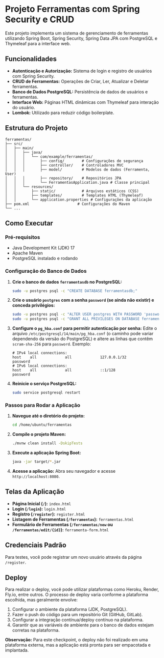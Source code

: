 # Projeto Ferramentas com Spring Security e CRUD

Este projeto implementa um sistema de gerenciamento de ferramentas utilizando Spring Boot, Spring Security, Spring Data JPA com PostgreSQL e Thymeleaf para a interface web.

## Funcionalidades

- **Autenticação e Autorização:** Sistema de login e registro de usuários com Spring Security.
- **CRUD de Ferramentas:** Operações de Criar, Ler, Atualizar e Deletar ferramentas.
- **Banco de Dados PostgreSQL:** Persistência de dados de usuários e ferramentas.
- **Interface Web:** Páginas HTML dinâmicas com Thymeleaf para interação do usuário.
- **Lombok:** Utilizado para reduzir código boilerplate.

## Estrutura do Projeto

```
ferramentas/
├── src/
│   ├── main/
│   │   ├── java/
│   │   │   └── com/example/ferramentas/
│   │   │       ├── config/        # Configurações de segurança
│   │   │       ├── controller/    # Controladores MVC
│   │   │       ├── model/         # Modelos de dados (Ferramenta, User)
│   │   │       ├── repository/    # Repositórios JPA
│   │   │       └── FerramentasApplication.java # Classe principal
│   │   └── resources/
│   │       ├── static/            # Arquivos estáticos (CSS)
│   │       ├── templates/         # Templates HTML (Thymeleaf)
│   │       └── application.properties # Configurações da aplicação
├── pom.xml                      # Configurações do Maven
└── ...
```

## Como Executar

### Pré-requisitos

- Java Development Kit (JDK) 17
- Apache Maven
- PostgreSQL instalado e rodando

### Configuração do Banco de Dados

1.  **Crie o banco de dados `ferramentasdb` no PostgreSQL:**
    ```bash
    sudo -u postgres psql -c "CREATE DATABASE ferramentasdb;"
    ```
2.  **Crie o usuário `postgres` com a senha `password` (se ainda não existir) e conceda privilégios:**
    ```bash
    sudo -u postgres psql -c "ALTER USER postgres WITH PASSWORD 'password';"
    sudo -u postgres psql -c "GRANT ALL PRIVILEGES ON DATABASE ferramentasdb TO postgres;"
    ```
3.  **Configure o `pg_hba.conf` para permitir autenticação por senha:**
    Edite o arquivo `/etc/postgresql/14/main/pg_hba.conf` (o caminho pode variar dependendo da versão do PostgreSQL) e altere as linhas que contêm `scram-sha-256` para `password`.
    Exemplo:
    ```
    # IPv4 local connections:
    host    all             all             127.0.0.1/32            password
    # IPv6 local connections:
    host    all             all             ::1/128                 password
    ```
4.  **Reinicie o serviço PostgreSQL:**
    ```bash
    sudo service postgresql restart
    ```

### Passos para Rodar a Aplicação

1.  **Navegue até o diretório do projeto:**
    ```bash
    cd /home/ubuntu/ferramentas
    ```

2.  **Compile o projeto Maven:**
    ```bash
    ./mvnw clean install -DskipTests
    ```

3.  **Execute a aplicação Spring Boot:**
    ```bash
    java -jar target/*.jar
    ```

4.  **Acesse a aplicação:**
    Abra seu navegador e acesse `http://localhost:8080`.

## Telas da Aplicação

- **Página Inicial (`/`):** `index.html`
- **Login (`/login`):** `login.html`
- **Registro (`/register`):** `register.html`
- **Listagem de Ferramentas (`/ferramentas`):** `ferramentas.html`
- **Formulário de Ferramentas (`/ferramentas/new` ou `/ferramentas/edit/{id}`):** `ferramenta-form.html`

## Credenciais Padrão

Para testes, você pode registrar um novo usuário através da página `/register`.

## Deploy

Para realizar o deploy, você pode utilizar plataformas como Heroku, Render, Fly.io, entre outros. O processo de deploy varia conforme a plataforma escolhida, mas geralmente envolve:

1.  Configurar o ambiente da plataforma (JDK, PostgreSQL).
2.  Fazer o push do código para um repositório Git (GitHub, GitLab).
3.  Configurar a integração contínua/deploy contínuo na plataforma.
4.  Garantir que as variáveis de ambiente para o banco de dados estejam corretas na plataforma.

**Observação:** Para este checkpoint, o deploy não foi realizado em uma plataforma externa, mas a aplicação está pronta para ser empacotada e implantada.
